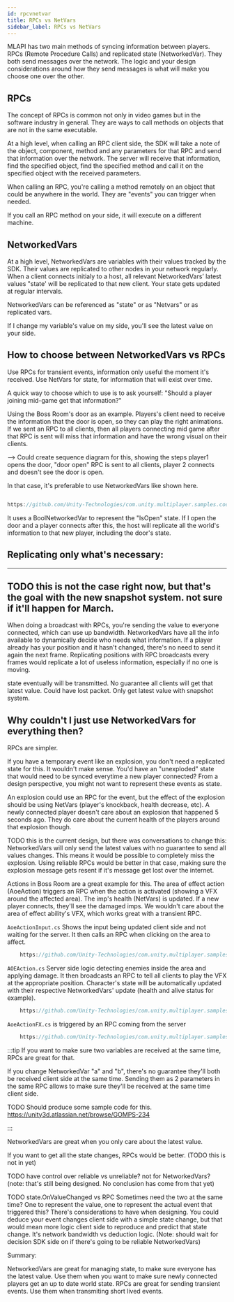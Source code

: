 ```yaml
---
id: rpcvnetvar
title: RPCs vs NetVars
sidebar_label: RPCs vs NetVars
---
```


MLAPI has two main methods of syncing information between players. RPCs (Remote Procedure Calls) and replicated state (NetworkedVar). They both send messages over the network. The logic and your design considerations around how they send messages is what will make you choose one over the other. 

## RPCs

The concept of RPCs is common not only in video games but in the software industry in general. They are ways to call methods on objects that are not in the same executable. 

At a high level, when calling an RPC client side, the SDK will take a note of the object, component, method and any parameters for that RPC and send that information over the network. The server will receive that information, find the specified object, find the specified method and call it on the specified object with the received parameters. 

When calling an RPC, you're calling a method remotely on an object that could be anywhere in the world. They are "events" you can trigger when needed. 

If you call an RPC method on your side, it will execute on a different machine.

## NetworkedVars

At a high level, NetworkedVars are variables with their values tracked by the SDK. Their values are replicated to other nodes in your network regularly. When a client connects initialy to a host, all relevant NetworkedVars’ latest values "state'  will be replicated to that new client. Your state  gets updated at regular intervals.

NetworkedVars can be referenced as "state" or as "Netvars" or as replicated vars.

If I change my variable's value on my side, you'll see the latest value on your side.


## How to choose between NetworkedVars vs RPCs

Use RPCs for transient events, information only useful the moment it's received.
Use NetVars for state, for information that will exist over time.

A quick way to choose which to use is to ask yourself: "Should a player joining mid-game get that information?"

Using the  Boss Room's door as an example. Players's client need to receive the information that the door is open, so they can play the right animations.
If we sent an RPC to all clients, then all players connecting mid game after that RPC is sent will miss that information and have the wrong visual on their clients.

--> Could create sequence diagram for this, showing the steps
    player1 opens the door, "door open" RPC is sent to all clients, player 2 connects and doesn't see the door is open.  

In that case, it's preferable to use NetworkedVars like shown here.

```csharp reference

https://github.com/Unity-Technologies/com.unity.multiplayer.samples.coop/blob/develop/Assets/BossRoom/Scripts/Shared/NetworkDoorState.cs

```

It uses a BoolNetworkedVar to represent the "IsOpen" state. If I open the door and a player connects after this, the host will replicate all the world's information to that new player, including the door's state.

## Replicating only what's necessary:

----   
TODO this is not the case right now, but that's the goal with the new snapshot system. not sure if it'll happen for March.
----

When doing a broadcast with RPCs, you're sending the value to everyone connected, which can use up bandwidth. NetworkedVars have all the info available to dynamically decide who needs what information. If a player already has your position and it hasn't changed, there's no need to send it again the next frame. Replicating positions with RPC broadcasts every frames would replicate a lot of useless information, especially if no one is moving.

state eventually will be transmitted. No guarantee all clients will get that latest value. Could have lost packet. Only get latest value with snapshot system.


## Why couldn't I just use NetworkedVars for everything then?

RPCs are simpler.

If you have a temporary event like an explosion, you don't need a replicated state for this. It wouldn't make sense. You'd have an "unexploded" state that would need to be synced everytime a new player connected? From a design perspective, you might not want to represent these events as state.

An explosion could use an RPC for the event, but the effect of the explosion should be using NetVars (player's knockback, health decrease, etc). A newly connected player doesn't care about an explosion that happened 5 seconds ago. They do care about the current health of the players around that explosion though.

TODO this is the current design, but there was conversations to change this: NetworkedVars will only send the latest values with no guarantee to send all values changes. This means it would be possible to completely miss the explosion. Using reliable RPCs would be better in that case, making sure the explosion message gets resent if it's message get lost over the internet.
    
Actions in Boss Room are a great example for this. The area of effect action (AoeAction) triggers an RPC when the action is activated (showing a VFX around the affected area). The imp's health (NetVars) is updated. If a new player connects, they'll see the damaged imps. We wouldn't care about the area of effect ability's VFX, which works great with a transient RPC.
   
`AoeActionInput.cs` Shows the input being updated client side and not waiting for the server. It then calls an RPC when clicking on the area to affect.

``` csharp reference
    https://github.com/Unity-Technologies/com.unity.multiplayer.samples.coop/blob/develop/Assets/BossRoom/Scripts/Client/Game/Action/AoeActionInput.cs
```

`AOEAction.cs` Server side logic detecting enemies inside the area and applying damage. It then broadcasts an RPC to tell all clients to play the VFX at the appropriate position. Character's state will be automatically updated with their respective NetworkedVars' update (health and alive status for example).

``` csharp reference
    https://github.com/Unity-Technologies/com.unity.multiplayer.samples.coop/blob/develop/Assets/BossRoom/Scripts/Server/Game/Action/AOEAction.cs
```
`AoeActionFX.cs` is triggered by an RPC coming from the server

``` csharp reference
    https://github.com/Unity-Technologies/com.unity.multiplayer.samples.coop/blob/develop/Assets/BossRoom/Scripts/Client/Game/Action/AoeActionFX.cs
```

:::tip
If you want to make sure two variables are received at the same time, RPCs are great for that. 

If you change NetworkedVar "a" and "b", there's no guarantee they'll both be received client side at the same time. Sending them as 2 parameters in the same RPC allows to make sure they'll be received at the same time client side.

TODO Should produce some sample code for this. https://unity3d.atlassian.net/browse/GOMPS-234

:::

NetworkedVars are great when you only care about the latest value.

If you want to get all the state changes, RPCs would be better. (TODO this is not in yet)

TODO have control over reliable vs unreliable? not for NetworkedVars? 
(note: that's still being designed. No conclusion has come from that yet)

TODO state.OnValueChanged vs RPC
Sometimes need the two at the same time? One to represent the value, one to represent the actual event that triggered this?
There's considerations to have when designing. You could deduce your event changes client side with a simple state change, but that would mean more logic client side to reproduce and predict that state change. It's network bandwidth vs deduction logic.
(Note: should wait for decision SDK side on if there's going to be reliable NetworkedVars)

Summary:

NetworkedVars are great for managing state, to make sure everyone has the latest value. Use them when you want to make sure newly connected players get an up to date world state.
RPCs are great for sending transient events. Use them when transmiting short lived events.




